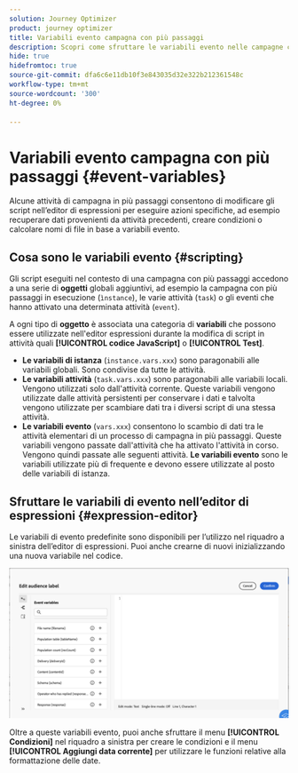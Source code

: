 ```yaml
---
solution: Journey Optimizer
product: journey optimizer
title: Variabili evento campagna con più passaggi
description: Scopri come sfruttare le variabili evento nelle campagne con più passaggi
hide: true
hidefromtoc: true
source-git-commit: dfa6c6e11db10f3e843035d32e322b212361548c
workflow-type: tm+mt
source-wordcount: '300'
ht-degree: 0%

---
```


# Variabili evento campagna con più passaggi {#event-variables}

Alcune attività di campagna in più passaggi consentono di modificare gli script nell’editor di espressioni per eseguire azioni specifiche, ad esempio recuperare dati provenienti da attività precedenti, creare condizioni o calcolare nomi di file in base a variabili evento.

## Cosa sono le variabili evento {#scripting}

Gli script eseguiti nel contesto di una campagna con più passaggi accedono a una serie di **oggetti** globali aggiuntivi, ad esempio la campagna con più passaggi in esecuzione (`ìnstance`), le varie attività (`task`) o gli eventi che hanno attivato una determinata attività (`event`).

A ogni tipo di **oggetto** è associata una categoria di **variabili** che possono essere utilizzate nell&#39;editor espressioni durante la modifica di script in attività quali **[!UICONTROL codice JavaScript]** o **[!UICONTROL Test]**.

* **Le variabili di istanza** (`instance.vars.xxx`) sono paragonabili alle variabili globali. Sono condivise da tutte le attività.
* **Le variabili attività** (`task.vars.xxx`) sono paragonabili alle variabili locali. Vengono utilizzati solo dall&#39;attività corrente. Queste variabili vengono utilizzate dalle attività persistenti per conservare i dati e talvolta vengono utilizzate per scambiare dati tra i diversi script di una stessa attività.
* **Le variabili evento** (`vars.xxx`) consentono lo scambio di dati tra le attività elementari di un processo di campagna in più passaggi. Queste variabili vengono passate dall&#39;attività che ha attivato l&#39;attività in corso. Vengono quindi passate alle seguenti attività. **Le variabili evento** sono le variabili utilizzate più di frequente e devono essere utilizzate al posto delle variabili di istanza.

## Sfruttare le variabili di evento nell’editor di espressioni {#expression-editor}

Le variabili di evento predefinite sono disponibili per l’utilizzo nel riquadro a sinistra dell’editor di espressioni. Puoi anche crearne di nuovi inizializzando una nuova variabile nel codice.

![](assets/event-variables.png)

Oltre a queste variabili evento, puoi anche sfruttare il menu **[!UICONTROL Condizioni]** nel riquadro a sinistra per creare le condizioni e il menu **[!UICONTROL Aggiungi data corrente]** per utilizzare le funzioni relative alla formattazione delle date.
